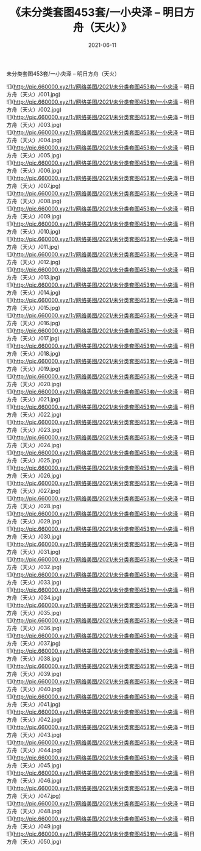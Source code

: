 ﻿---
layout: post
title:  《未分类套图453套/一小央泽 – 明日方舟（天火）》
date:   2021-06-11
img: http://pic.660000.xyz/1:/网络美图/2021/未分类套图453套/一小央泽 – 明日方舟（天火）/000.jpg
categories: [美女, 清纯, 唯美]
---

未分类套图453套/一小央泽 – 明日方舟（天火）

 ![](http://pic.660000.xyz/1:/网络美图/2021/未分类套图453套/一小央泽 – 明日方舟（天火）/001.jpg) <br>![](http://pic.660000.xyz/1:/网络美图/2021/未分类套图453套/一小央泽 – 明日方舟（天火）/002.jpg) <br>![](http://pic.660000.xyz/1:/网络美图/2021/未分类套图453套/一小央泽 – 明日方舟（天火）/003.jpg) <br>![](http://pic.660000.xyz/1:/网络美图/2021/未分类套图453套/一小央泽 – 明日方舟（天火）/004.jpg) <br>![](http://pic.660000.xyz/1:/网络美图/2021/未分类套图453套/一小央泽 – 明日方舟（天火）/005.jpg) <br>![](http://pic.660000.xyz/1:/网络美图/2021/未分类套图453套/一小央泽 – 明日方舟（天火）/006.jpg) <br>![](http://pic.660000.xyz/1:/网络美图/2021/未分类套图453套/一小央泽 – 明日方舟（天火）/007.jpg) <br>![](http://pic.660000.xyz/1:/网络美图/2021/未分类套图453套/一小央泽 – 明日方舟（天火）/008.jpg) <br>![](http://pic.660000.xyz/1:/网络美图/2021/未分类套图453套/一小央泽 – 明日方舟（天火）/009.jpg) <br>![](http://pic.660000.xyz/1:/网络美图/2021/未分类套图453套/一小央泽 – 明日方舟（天火）/010.jpg) <br>![](http://pic.660000.xyz/1:/网络美图/2021/未分类套图453套/一小央泽 – 明日方舟（天火）/011.jpg) <br>![](http://pic.660000.xyz/1:/网络美图/2021/未分类套图453套/一小央泽 – 明日方舟（天火）/012.jpg) <br>![](http://pic.660000.xyz/1:/网络美图/2021/未分类套图453套/一小央泽 – 明日方舟（天火）/013.jpg) <br>![](http://pic.660000.xyz/1:/网络美图/2021/未分类套图453套/一小央泽 – 明日方舟（天火）/014.jpg) <br>![](http://pic.660000.xyz/1:/网络美图/2021/未分类套图453套/一小央泽 – 明日方舟（天火）/015.jpg) <br>![](http://pic.660000.xyz/1:/网络美图/2021/未分类套图453套/一小央泽 – 明日方舟（天火）/016.jpg) <br>![](http://pic.660000.xyz/1:/网络美图/2021/未分类套图453套/一小央泽 – 明日方舟（天火）/017.jpg) <br>![](http://pic.660000.xyz/1:/网络美图/2021/未分类套图453套/一小央泽 – 明日方舟（天火）/018.jpg) <br>![](http://pic.660000.xyz/1:/网络美图/2021/未分类套图453套/一小央泽 – 明日方舟（天火）/019.jpg) <br>![](http://pic.660000.xyz/1:/网络美图/2021/未分类套图453套/一小央泽 – 明日方舟（天火）/020.jpg) <br>![](http://pic.660000.xyz/1:/网络美图/2021/未分类套图453套/一小央泽 – 明日方舟（天火）/021.jpg) <br>![](http://pic.660000.xyz/1:/网络美图/2021/未分类套图453套/一小央泽 – 明日方舟（天火）/022.jpg) <br>![](http://pic.660000.xyz/1:/网络美图/2021/未分类套图453套/一小央泽 – 明日方舟（天火）/023.jpg) <br>![](http://pic.660000.xyz/1:/网络美图/2021/未分类套图453套/一小央泽 – 明日方舟（天火）/024.jpg) <br>![](http://pic.660000.xyz/1:/网络美图/2021/未分类套图453套/一小央泽 – 明日方舟（天火）/025.jpg) <br>![](http://pic.660000.xyz/1:/网络美图/2021/未分类套图453套/一小央泽 – 明日方舟（天火）/026.jpg) <br>![](http://pic.660000.xyz/1:/网络美图/2021/未分类套图453套/一小央泽 – 明日方舟（天火）/027.jpg) <br>![](http://pic.660000.xyz/1:/网络美图/2021/未分类套图453套/一小央泽 – 明日方舟（天火）/028.jpg) <br>![](http://pic.660000.xyz/1:/网络美图/2021/未分类套图453套/一小央泽 – 明日方舟（天火）/029.jpg) <br>![](http://pic.660000.xyz/1:/网络美图/2021/未分类套图453套/一小央泽 – 明日方舟（天火）/030.jpg) <br>![](http://pic.660000.xyz/1:/网络美图/2021/未分类套图453套/一小央泽 – 明日方舟（天火）/031.jpg) <br>![](http://pic.660000.xyz/1:/网络美图/2021/未分类套图453套/一小央泽 – 明日方舟（天火）/032.jpg) <br>![](http://pic.660000.xyz/1:/网络美图/2021/未分类套图453套/一小央泽 – 明日方舟（天火）/033.jpg) <br>![](http://pic.660000.xyz/1:/网络美图/2021/未分类套图453套/一小央泽 – 明日方舟（天火）/034.jpg) <br>![](http://pic.660000.xyz/1:/网络美图/2021/未分类套图453套/一小央泽 – 明日方舟（天火）/035.jpg) <br>![](http://pic.660000.xyz/1:/网络美图/2021/未分类套图453套/一小央泽 – 明日方舟（天火）/036.jpg) <br>![](http://pic.660000.xyz/1:/网络美图/2021/未分类套图453套/一小央泽 – 明日方舟（天火）/037.jpg) <br>![](http://pic.660000.xyz/1:/网络美图/2021/未分类套图453套/一小央泽 – 明日方舟（天火）/038.jpg) <br>![](http://pic.660000.xyz/1:/网络美图/2021/未分类套图453套/一小央泽 – 明日方舟（天火）/039.jpg) <br>![](http://pic.660000.xyz/1:/网络美图/2021/未分类套图453套/一小央泽 – 明日方舟（天火）/040.jpg) <br>![](http://pic.660000.xyz/1:/网络美图/2021/未分类套图453套/一小央泽 – 明日方舟（天火）/041.jpg) <br>![](http://pic.660000.xyz/1:/网络美图/2021/未分类套图453套/一小央泽 – 明日方舟（天火）/042.jpg) <br>![](http://pic.660000.xyz/1:/网络美图/2021/未分类套图453套/一小央泽 – 明日方舟（天火）/043.jpg) <br>![](http://pic.660000.xyz/1:/网络美图/2021/未分类套图453套/一小央泽 – 明日方舟（天火）/044.jpg) <br>![](http://pic.660000.xyz/1:/网络美图/2021/未分类套图453套/一小央泽 – 明日方舟（天火）/045.jpg) <br>![](http://pic.660000.xyz/1:/网络美图/2021/未分类套图453套/一小央泽 – 明日方舟（天火）/046.jpg) <br>![](http://pic.660000.xyz/1:/网络美图/2021/未分类套图453套/一小央泽 – 明日方舟（天火）/047.jpg) <br>![](http://pic.660000.xyz/1:/网络美图/2021/未分类套图453套/一小央泽 – 明日方舟（天火）/048.jpg) <br>![](http://pic.660000.xyz/1:/网络美图/2021/未分类套图453套/一小央泽 – 明日方舟（天火）/049.jpg) <br>![](http://pic.660000.xyz/1:/网络美图/2021/未分类套图453套/一小央泽 – 明日方舟（天火）/050.jpg) <br>